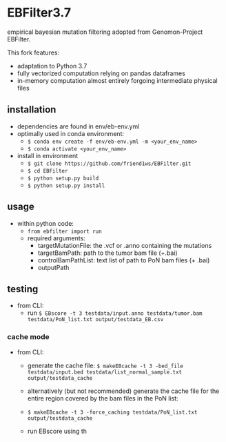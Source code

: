 # EBFilter3.7
empirical bayesian mutation filtering adopted from Genomon-Project EBFilter.

This fork features:
* adaptation to Python 3.7
* fully vectorized computation relying on pandas dataframes
* in-memory computation almost entirely forgoing intermediate physical files

## installation
+ dependencies are found in env/eb-env.yml
+ optimally used in conda environment:
  * `$ conda env create -f env/eb-env.yml -m <your_env_name>`
  * `$ conda activate <your_env_name>`
+ install in environment
  * `$ git clone https://github.com/friend1ws/EBFilter.git`
  * `$ cd EBFilter`
  * `$ python setup.py build`
  * `$ python setup.py install`
  
## usage
+ within python code:
  * `from ebfilter import run`
  * required arguments:
    * targetMutationFile: the .vcf or .anno containing the mutations
    * targetBamPath: path to the tumor bam file (+.bai)
    * controlBamPathList: text list of path to PoN bam files (+ .bai)
    * outputPath


## testing
+ from CLI:
  * run `$ EBscore -t 3 testdata/input.anno testdata/tumor.bam testdata/PoN_list.txt output/testdata_EB.csv`

### cache mode
+ from CLI:
  * generate the cache file: `$ makeEBcache -t 3 -bed_file testdata/input.bed testdata/list_normal_sample.txt output/testdata_cache`
  * alternatively (but not recommended) generate the cache file for the entire region covered by the bam files in the PoN list:
  * `$ makeEBcache -t 3 -force_caching testdata/PoN_list.txt output/testdata_cache`

  * run EBscore using th
